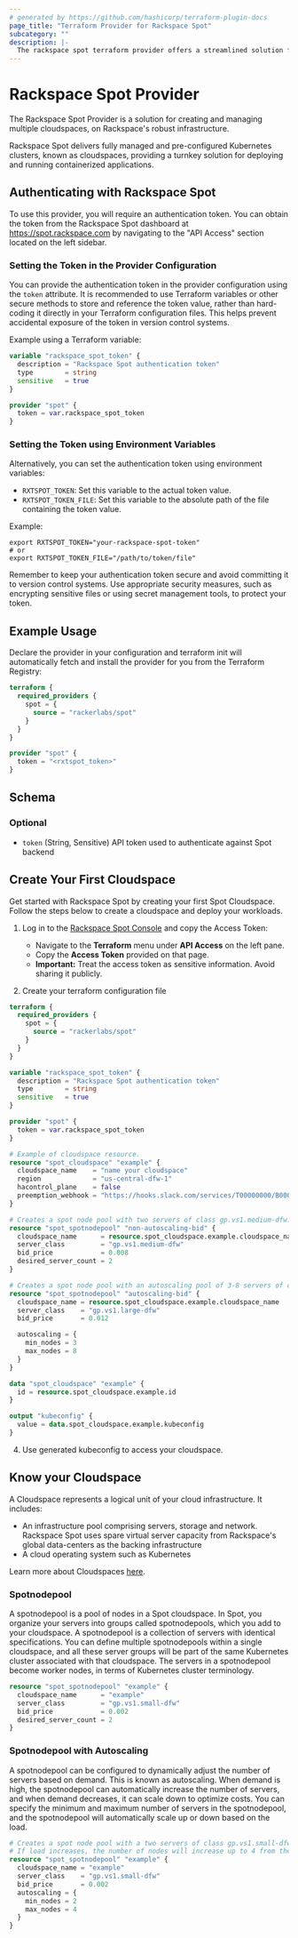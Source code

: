 ```yaml
---
# generated by https://github.com/hashicorp/terraform-plugin-docs
page_title: "Terraform Provider for Rackspace Spot"
subcategory: ""
description: |-
  The rackspace spot terraform provider offers a streamlined solution for creating and managing cloudspaces on Rackspace's robust infrastructure.
---
```


# Rackspace Spot Provider

The Rackspace Spot Provider is a solution for creating and managing multiple cloudspaces, on Rackspace's robust infrastructure.

Rackspace Spot delivers fully managed and pre-configured Kubernetes clusters, known as cloudspaces, providing a turnkey solution for deploying and running containerized applications.

## Authenticating with Rackspace Spot

To use this provider, you will require an authentication token. You can obtain the token from the Rackspace Spot dashboard at https://spot.rackspace.com by navigating to the "API Access" section located on the left sidebar.

### Setting the Token in the Provider Configuration

You can provide the authentication token in the provider configuration using the `token` attribute. It is recommended to use Terraform variables or other secure methods to store and reference the token value, rather than hard-coding it directly in your Terraform configuration files. This helps prevent accidental exposure of the token in version control systems.

Example using a Terraform variable:

```terraform
variable "rackspace_spot_token" {
  description = "Rackspace Spot authentication token"
  type        = string
  sensitive   = true
}

provider "spot" {
  token = var.rackspace_spot_token
}
```

### Setting the Token using Environment Variables

Alternatively, you can set the authentication token using environment variables:

- `RXTSPOT_TOKEN`: Set this variable to the actual token value.
- `RXTSPOT_TOKEN_FILE`: Set this variable to the absolute path of the file containing the token value.

Example:

```shell
export RXTSPOT_TOKEN="your-rackspace-spot-token"
# or
export RXTSPOT_TOKEN_FILE="/path/to/token/file"
```

Remember to keep your authentication token secure and avoid committing it to version control systems. Use appropriate security measures, such as encrypting sensitive files or using secret management tools, to protect your token.

## Example Usage

Declare the provider in your configuration and terraform init will automatically fetch and install the provider for you from the Terraform Registry:

```terraform
terraform {
  required_providers {
    spot = {
      source = "rackerlabs/spot"
    }
  }
}

provider "spot" {
  token = "<rxtspot_token>"
}
```

<!-- schema generated by tfplugindocs -->
## Schema

### Optional

- `token` (String, Sensitive) API token used to authenticate against Spot backend

## Create Your First Cloudspace

Get started with Rackspace Spot by creating your first Spot Cloudspace. Follow the steps below to create a cloudspace and deploy your workloads.

1. Log in to the [Rackspace Spot Console](https://spot.rackspace.com) and copy the Access Token:
   - Navigate to the **Terraform** menu under **API Access** on the left pane.
   - Copy the **Access Token** provided on that page.
   - **Important:** Treat the access token as sensitive information. Avoid sharing it publicly.

2. Create your terraform configuration file

```terraform
terraform {
  required_providers {
    spot = {
      source = "rackerlabs/spot"
    }
  }
}

variable "rackspace_spot_token" {
  description = "Rackspace Spot authentication token"
  type        = string
  sensitive   = true
}

provider "spot" {
  token = var.rackspace_spot_token
}

# Example of cloudspace resource.
resource "spot_cloudspace" "example" {
  cloudspace_name    = "name your cloudspace"
  region             = "us-central-dfw-1"
  hacontrol_plane    = false
  preemption_webhook = "https://hooks.slack.com/services/T00000000/B00000000/XXXXXXXXXXXXXXXXXXXXXXXX"
}

# Creates a spot node pool with two servers of class gp.vs1.medium-dfw.
resource "spot_spotnodepool" "non-autoscaling-bid" {
  cloudspace_name      = resource.spot_cloudspace.example.cloudspace_name
  server_class         = "gp.vs1.medium-dfw"
  bid_price            = 0.008
  desired_server_count = 2
}

# Creates a spot node pool with an autoscaling pool of 3-8 servers of class gp.vs1.large-dfw.
resource "spot_spotnodepool" "autoscaling-bid" {
  cloudspace_name = resource.spot_cloudspace.example.cloudspace_name
  server_class    = "gp.vs1.large-dfw"
  bid_price       = 0.012

  autoscaling = {
    min_nodes = 3
    max_nodes = 8
  }
}

data "spot_cloudspace" "example" {
  id = resource.spot_cloudspace.example.id
}

output "kubeconfig" {
  value = data.spot_cloudspace.example.kubeconfig
}
```

4. Use generated kubeconfig to access your cloudspace.

## Know your Cloudspace

A Cloudspace represents a logical unit of your cloud infrastructure. It includes:

- An infrastructure pool comprising servers, storage and network. Rackspace Spot uses spare virtual server capacity from Rackspace's global data-centers as the backing infrastructure
- A cloud operating system such as Kubernetes

Learn more about Cloudspaces [here](https://spot.rackspace.com/docs/create-rackspace-spot-cloudspace).

### Spotnodepool

A spotnodepool is a pool of nodes in a Spot cloudspace. In Spot, you organize your servers into groups called spotnodepools, which you add to your cloudspace. A spotnodepool is a collection of servers with identical specifications. You can define multiple spotnodepools within a single cloudspace, and all these server groups will be part of the same Kubernetes cluster associated with that cloudspace. The servers in a spotnodepool become worker nodes, in terms of Kubernetes cluster terminology.

```terraform
resource "spot_spotnodepool" "example" {
  cloudspace_name      = "example"
  server_class         = "gp.vs1.small-dfw"
  bid_price            = 0.002
  desired_server_count = 2
}
```

### Spotnodepool with Autoscaling

A spotnodepool can be configured to dynamically adjust the number of servers based on demand. This is known as autoscaling. When demand is high, the spotnodepool can automatically increase the number of servers, and when demand decreases, it can scale down to optimize costs. You can specify the minimum and maximum number of servers in the spotnodepool, and the spotnodepool will automatically scale up or down based on the load.

```terraform
# Creates a spot node pool with a two servers of class gp.vs1.small-dfw and autoscaling enabled.
# If load increases, the number of nodes will increase up to 4 from the minimum of 2.
resource "spot_spotnodepool" "example" {
  cloudspace_name = "example"
  server_class    = "gp.vs1.small-dfw"
  bid_price       = 0.002
  autoscaling = {
    min_nodes = 2
    max_nodes = 4
  }
}
```
